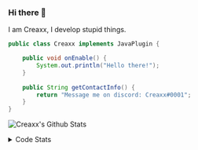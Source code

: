 ### Hi there 👋

I am Creaxx, I develop stupid things. 

```java
public class Creaxx implements JavaPlugin {

    public void onEnable() {
        System.out.println("Hello there!");
    }
    
    public String getContactInfo() {
        return "Message me on discord: Creaxx#0001";
    }
}
```

![Creaxx's Github Stats](https://github-readme-stats.vercel.app/api?username=CreaxxOG&show_icons=true&theme=dark&count_private=true)

<details>
  <summary>Code Stats</summary>

<!--START_SECTION:waka-->
![Code Time](http://img.shields.io/badge/Code%20Time-993%20hrs%2058%20mins-blue)

![Lines of code](https://img.shields.io/badge/From%20Hello%20World%20I%27ve%20Written--10%20Thousand%20lines%20of%20code-blue)

**🐱 My GitHub Data** 

> 🏆 769 Contributions in the Year 2022
 > 
> 📦 66.1 kB Used in GitHub's Storage 
 > 
> 🚫 Not Opted to Hire
 > 
> 📜 3 Public Repositories 
 > 
> 🔑 2 Private Repositories  
 > 
**I'm an Early 🐤** 

```text
🌞 Morning    26 commits     █░░░░░░░░░░░░░░░░░░░░░░░░   4.84% 
🌆 Daytime    272 commits    ████████████░░░░░░░░░░░░░   50.65% 
🌃 Evening    226 commits    ██████████░░░░░░░░░░░░░░░   42.09% 
🌙 Night      13 commits     ░░░░░░░░░░░░░░░░░░░░░░░░░   2.42%

```
📅 **I'm Most Productive on Saturday** 

```text
Monday       51 commits     ██░░░░░░░░░░░░░░░░░░░░░░░   9.5% 
Tuesday      47 commits     ██░░░░░░░░░░░░░░░░░░░░░░░   8.75% 
Wednesday    81 commits     ███░░░░░░░░░░░░░░░░░░░░░░   15.08% 
Thursday     84 commits     ████░░░░░░░░░░░░░░░░░░░░░   15.64% 
Friday       44 commits     ██░░░░░░░░░░░░░░░░░░░░░░░   8.19% 
Saturday     141 commits    ██████░░░░░░░░░░░░░░░░░░░   26.26% 
Sunday       89 commits     ████░░░░░░░░░░░░░░░░░░░░░   16.57%

```


📊 **This Week I Spent My Time On** 

```text
💬 Programming Languages: 
Java                     14 hrs 18 mins      ███████████████████████░░   92.98% 
YAML                     26 mins             ░░░░░░░░░░░░░░░░░░░░░░░░░   2.84% 
XML                      19 mins             ░░░░░░░░░░░░░░░░░░░░░░░░░   2.13% 
Kotlin                   11 mins             ░░░░░░░░░░░░░░░░░░░░░░░░░   1.21% 
Shell Script             6 mins              ░░░░░░░░░░░░░░░░░░░░░░░░░   0.74%

🔥 Editors: 
IntelliJ                 15 hrs 23 mins      █████████████████████████   100.0%

```

**I Mostly Code in Java** 

```text
Java                     7 repos             ████████████████░░░░░░░░░   63.64% 
Kotlin                   3 repos             ██████░░░░░░░░░░░░░░░░░░░   27.27% 
EJS                      1 repo              ██░░░░░░░░░░░░░░░░░░░░░░░   9.09%

```



 Last Updated on 22/11/2022 18:29:13 UTC
<!--END_SECTION:waka-->
</details>
